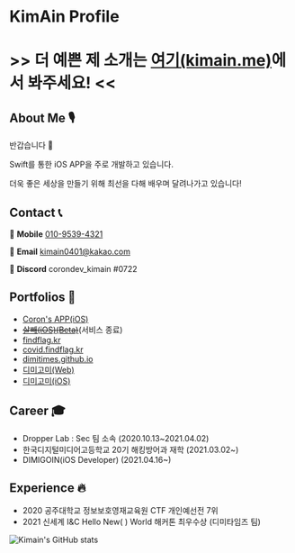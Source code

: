 # KimAin Profile

# >> 더 예쁜 제 소개는 [여기(kimain.me)](https://kimain.me)에서 봐주세요! <<

## About Me 🎙

반갑습니다 👋

Swift를 통한 iOS APP을 주로 개발하고 있습니다.

더욱 좋은 세상을 만들기 위해 최선을 다해 배우며 달려나가고 있습니다!

## Contact 📞

📱 **Mobile** [010-9539-4321](tel:010-9539-4321)

📧 **Email** [kimain0401@kakao.com](mailto:kimain0401@kakao.com)

🔨 **Discord** corondev_kimain #0722

## Portfolios 🧭
- [Coron's APP(iOS)](https://apps.apple.com/kr/app/corons-app/id1551447763)
- [<s>살빼(iOS)(Beta)</s>](https://testflight.apple.com/join/7yyfqT5W)(서비스 종료)
- [findflag.kr](https://findflag.kr)
- [covid.findflag.kr](https://covid.findflag.kr)
- [dimitimes.github.io](https://dimitimes.github.io)
- [디미고미(Web)](https://dimigo.me)
- [디미고미(iOS)](https://apps.apple.com/kr/app/디미고미/id1598250065)


## Career 🎓

- Dropper Lab : Sec 팀 소속 (2020.10.13~2021.04.02)
- 한국디지털미디어고등학교 20기 해킹방어과 재학 (2021.03.02~)
- DIMIGOIN(iOS Developer) (2021.04.16~)

## Experience 🔥

- 2020 공주대학교 정보보호영재교육원 CTF 개인예선전 7위
- 2021 신세계 I&C Hello New( ) World 해커톤 최우수상 (디미타임즈 팀)

![Kimain's GitHub stats](https://github-readme-stats.vercel.app/api?username=kimain050401&show_icons=true&theme=radical)
